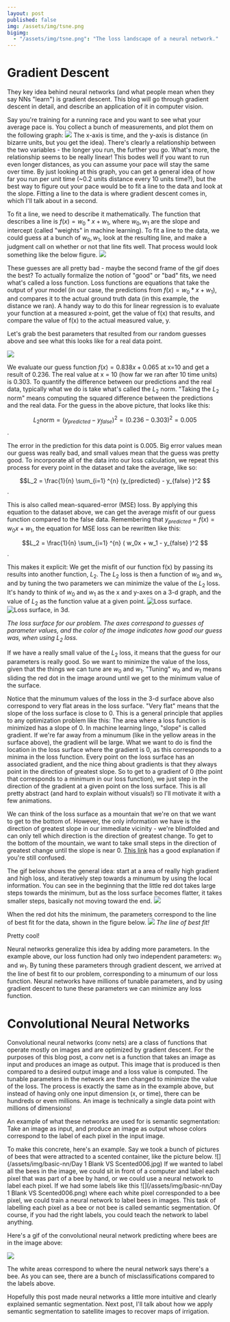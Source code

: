 ```yaml
---
layout: post
published: false
img: /assets/img/tsne.png
bigimg:
  - "/assets/img/tsne.png": "The loss landscape of a neural network."
---
```


# Gradient Descent

They key idea behind neural networks (and what people mean when they say NNs "learn") is gradient
descent. This blog will go through gradient descent in detail, and describe an application of it in
computer vision.

Say you're training for a running race and you want to see what your average pace is. You collect a
bunch of measurements, and plot them on the following graph:
![](/assets/img/basic-nn/fake-data.png)
The x-axis is time, and the y-axis is distance (in bizarre units, but you get the idea). There's
clearly a relationship between the two variables - the longer you run, the further you go. What's
more, the relationship seems to be really linear! This bodes well if you want to run even longer
distances, as you can assume your pace will stay the same over time. By just looking at this graph,
you can get a general idea of how far you run per unit time (~0.2 units distance every 10 units
time?), but the best way to figure out your pace would be to fit a line to the data and look at the
slope. Fitting a line to the data is where gradient descent comes in, which I'll talk about in a
second.

To fit a line, we need to describe it mathematically. The function that describes a line is
$f(x) = w_0 * x + w_1$, where $w_0, w_1$ are the slope and intercept (called "weights" in
machine learning). To fit a line to the data, we could guess at a bunch of $w_0, w_1$, look at
the resulting line, and make a judgment call on whether or not that line fits well. That process
would look something like the below figure.
![](/assets/img/basic-nn/guessing.gif)

These guesses are all pretty bad - maybe the second frame of the gif does the best? To actually
formalize the notion of "good" or "bad" fits, we need what's called a loss function. Loss functions
are equations that take the output of your model (in our case, the predictions from $f(x) = w_0 * x + w_1$), and compares it to the actual ground truth data (in this example, the distance we ran).
A handy way to do this for linear regression is to evaluate your function at a measured x-point, get
the value of f(x) that results, and compare the value of f(x) to the actual measured value, y.

Let's grab the best parameters that resulted from our random guesses above and see what this looks
like for a real data point.

![](/assets/img/basic-nn/misfit.png)

We evaluate our guess function $f(x) = 0.838x + 0.065$ at x=10 and get a result of 0.236. The real
value at x = 10 (how far we ran after 10 time units) is 0.303. To quantify the difference between
our predictions and the real data, typically what we do is take what's called the $L_2$ norm.
"Taking the $L_2$ norm" means computing the squared difference between the predictions and the real
data. For the guess in the above picture, that looks like this:

$$ L_2 \text{norm} = (y_{predicted} - y_{false})^2 = (0.236 - 0.303)^2 = 0.005 $$. 

The error in the prediction for this data point is 0.005. Big error values mean our guess was really
bad, and small values mean that the guess was pretty good. To incorporate all of the data into our
loss calculation, we repeat this process for every point in the dataset and take the average, like
so:

$$L_2 = \frac{1}{n} \sum_{i=1} ^{n} (y_{predicted} - y_{false} )^2 $$. 

This is also called mean-squared-error (MSE) loss. By applying this equation to the dataset above,
we can get the average misfit of our guess function compared to the false data. Remembering that
$y_{predicted} = f(x) = w_0x + w_1$, the equation for MSE loss can be rewritten like this:

$$L_2 = \frac{1}{n} \sum_{i=1} ^{n} ( w_0x + w_1 - y_{false} )^2 $$. 

This makes it explicit: We get the misfit of our function f(x) by passing its results into another
function, $L_2$. The $L_2$ loss is then a function of $w_0$ and $w_1$, and by tuning the two
parameters we can minimize the value of the $L_2$ loss. It's handy to think of $w_0$ and
$w_1$ as the x and y-axes on a 3-d graph, and the value of $L_2$ as the function value at a given
point.
 ![Loss surface.](/assets/img/basic-nn/loss-surface.png)
 ![Loss surface, in 3d.](/assets/img/basic-nn/loss-surface-3d.png)

*The loss surface for our problem. The axes correspond to guesses of parameter values, and the color
of the image indicates how good our guess was, when using $L_2$ loss.*

If we have a really small value of the $L_2$ loss, it means that the guess for our parameters is
really good. So we want to minimize the value of the loss, given that the things we can tune are
$w_0$ and $w_1$. "Tuning" $w_0$ and $w_1$ means sliding the red dot in the image around until we get
to the minimum value of the surface. 

Notice that the minumum values of the loss in the 3-d surface above also correspond to very flat
areas in the loss surface. "Very flat" means that the slope of the loss surface is close to 0. This
is a general principle that applies to any optimization problem like this: The area where a loss
function is minimized has a slope of 0. In machine learning lingo, "slope" is called
gradient. If we're far away from a minumum (like in the yellow areas in the surface above), the
gradient will be large. What we want to do is find the location in the loss surface where the
gradient is 0, as this corresponds to a minima in the loss function. Every point on the loss surface
has an associated gradient, and the nice thing about gradients is that they always point in the
direction of greatest slope. So to get to a gradient of 0 (the point that corresponds to a minimum
in our loss function), we just step in the direction of the gradient at a given point on the loss
surface. This is all pretty abstract (and hard to explain without visuals!) so I'll motivate it with
a few animations.

We can think of the loss surface as a mountain that we're on that we want to get to the bottom of.
However, the only information we have is the direction of greatest slope in our immediate vicinity -
we're blindfolded and can only tell which direction is the direction of greatest change. To get to
the bottom of the mountain, we want to take small steps in the direction of greatest change until
the slope is near 0. [This link](https://ml-cheatsheet.readthedocs.io/en/latest/gradient_descent.html) has a good explanation if you're still confused.

The gif below shows the general idea: start at a area of really high gradient and high loss, and
iteratively step towards a minumum by using the local information. You can see in the beginning that
the little red dot takes large steps towards the minimum, but as the loss surface becomes flatter,
it takes smaller steps, basically not moving toward the end.
![](/assets/img/basic-nn/grad-descent.gif)

When the red dot hits the minimum, the parameters correspond to the line of best fit for the data,
shown in the figure below.
![](/assets/img/basic-nn/lobf.png)
*The line of best fit!*

Pretty cool! 

Neural networks generalize this idea by adding more parameters. In the example above, our
loss function had only two independent parameters: $w_0$ and $w_1$. By tuning these parameters
through gradient descent, we arrived at the line of best fit to our problem, corresponding to a
minumum of our loss function. Neural networks have millions of tunable parameters, and by using
gradient descent to tune these parameters we can minimize any loss function. 

# Convolutional Neural Networks

Convolutional neural networks (conv nets) are a class of functions that operate mostly on images and
are optimized by gradient descent. For the purposes of this blog post, a conv net is a function
that takes an image as input and produces an image as output. This image that is produced is then
compared to a desired output image and a loss value is computed. The tunable parameters in the
network are then changed to minimize the value of the loss. The process is exactly the same as in
the example above, but instead of having only one input dimension (x, or time), there can be
hundreds or even millions. An image is technically a single data point with millions of dimensions!

An example of what these networks are used for is semantic segmentation: Take an image as input, and
produce an image as output whose colors correspond to the label of each pixel in the input image.

To make this concrete, here's an example. Say we took a bunch of pictures of bees that were
attracted to a scented container, like the picture below.
![](/assets/img/basic-nn/Day 1 Blank VS Scented006.jpg)
If we wanted to label all the bees in the image, we could sit in front of a computer and label each
pixel that was part of a bee by hand, or we could use a neural network to label each pixel. If we
had some labels like this 
![](/assets/img/basic-nn/Day 1 Blank VS Scented006.png)
where each white pixel corresponded to a bee pixel, we could train a neural network to label bees in
images. This task of labelling each pixel as a bee or not bee is called semantic segmentation. Of
course, if you had the right labels, you could teach the network to label anything.

Here's a gif of the convolutional neural network predicting where bees are in the image above:

![](/assets/img/basic-nn/bee-gif.gif)

The white areas correspond to where the neural network says there's a bee. As you can see,
there are a bunch of misclassifications compared to the labels above.

Hopefully this post made neural networks a little more intuitive and clearly explained semantic
segmentation. Next post, I'll talk about how we apply semantic segmentation to satellite images to
recover maps of irrigation.


